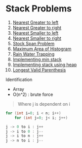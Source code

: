 # Stack Problems

1. [Nearest Greater to left](#1-nearest-greater-to-left)
1. [Nearest Greater to right](#2-nearest-greater-to-right)
1. [Nearest Smaller to left](#3-nearest-smaller-to-left)
1. [Nearest Smaller to right](#4-nearest-smaller-to-right)
1. [Stock Span Problem](#5-stock-span-problem)
1. [Maximum Area of Histogram](#6-maximum-area-of-histogram)
1. [Rain Water Trapping](#7-rain-water-trapping)
1. [Implementing min stack](#9-implementing-min-stack)
1. [Implementing stack using heap](#10-implementing-stack-using-heap)
1. [Longest Valid Parenthesis](#11-longest-valid-parenthesis)

Identification

* Array
* O(n^2) : brute force
> Where j is dependent on i
```cpp
for (int i=0; i < n; i++)
    for (int j=0; j< i; j++)

j -> 0 to i : j++
j -> i to 0 : j--
j -> i to n : j++
j -> n to i : j--
```